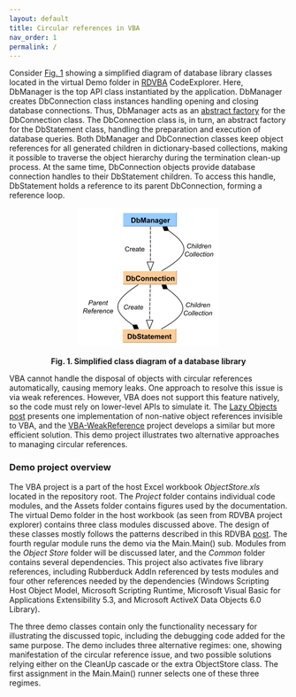 ```yaml
---
layout: default
title: Circular references in VBA
nav_order: 1
permalink: /
---
```


Consider [Fig. 1](#CircularReferences) showing a simplified diagram of database library classes located in the virtual Demo folder in [RDVBA][] CodeExplorer. Here, DbManager is the top API class instantiated by the application. DbManager creates DbConnection class instances handling opening and closing database connections. Thus, DbManager acts as an [abstract factory][OOP in VBA] for the DbConnection class. The DbConnection class is, in turn, an abstract factory for the DbStatement class, handling the preparation and execution of database queries. Both DbManager and DbConnection classes keep object references for all generated children in dictionary-based collections, making it possible to traverse the object hierarchy during the termination clean-up process.  At the same time, DbConnection objects provide database connection handles to their DbStatement children. To access this handle, DbStatement holds a reference to its parent DbConnection, forming a reference loop.

<a name="CircularReferences"></a>  
<div align="center"><img src="https://github.com/pchemguy/ObjectStore/raw/develop/Assets/Diagrams/CircularReference.svg" alt="Circular References" width="50%" /></div>
<p align="center"><b>Fig. 1. Simplified class diagram of a database library</b></p>  

VBA cannot handle the disposal of objects with circular references automatically, causing memory leaks. One approach to resolve this issue is via weak references. However, VBA does not support this feature natively, so the code must rely on lower-level APIs to simulate it. The [Lazy Objects post][Weak Reference] presents one implementation of non-native object references invisible to VBA, and the [VBA-WeakReference][Weak Reference CB] project develops a similar but more efficient solution. This demo project illustrates two alternative approaches to managing circular references.


### Demo project overview

The VBA project is a part of the host Excel workbook *ObjectStore.xls* located in the repository root. The *Project* folder contains individual code modules, and the Assets folder contains figures used by the documentation. The virtual Demo folder in the host workbook (as seen from RDVBA project explorer) contains three class modules discussed above. The design of these classes mostly follows the patterns described in this RDVBA [post][Factories]. The fourth regular module runs the demo via the Main.Main() sub. Modules from the *Object Store* folder will be discussed later, and the *Common* folder contains several dependencies. This project also activates five library references, including Rubberduck AddIn referenced by tests modules and four other references needed by the dependencies (Windows Scripting Host Object Model, Microsoft Scripting Runtime, Microsoft Visual Basic for Applications Extensibility 5.3, and Microsoft ActiveX Data Objects 6.0 Library).

The three demo classes contain only the functionality necessary for illustrating the discussed topic, including the debugging code added for the same purpose. The demo includes three alternative regimes: one, showing manifestation of the circular reference issue, and two possible solutions relying either on the CleanUp cascade or the extra ObjectStore class. The first assignment in the Main.Main() runner selects one of these three regimes.


<!-- References -->

[RDVBA]: https://rubberduckvba.com/
[OOP in VBA]: https://rubberduckvba.wordpress.com/2016/01/11/oop-in-vba-immutability-the-factory-pattern/
[Weak Reference]: https://rubberduckvba.wordpress.com/2018/09/11/lazy-object-weak-reference/
[Weak Reference CB]: https://github.com/cristianbuse/VBA-WeakReference
[Factories]: https://rubberduckvba.wordpress.com/2018/04/24/factories-parameterized-object-initialization/
